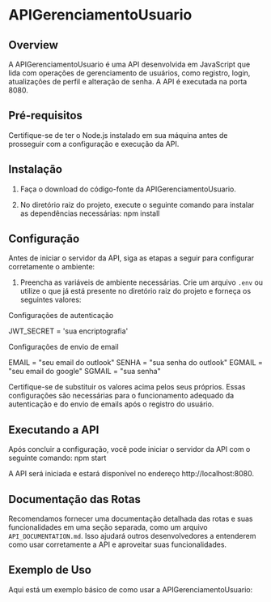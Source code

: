 # APIGerenciamentoUsuario

## Overview

A APIGerenciamentoUsuario é uma API desenvolvida em JavaScript que lida com operações de gerenciamento de usuários, como registro, login, atualizações de perfil e alteração de senha. A API é executada na porta 8080.

## Pré-requisitos

Certifique-se de ter o Node.js instalado em sua máquina antes de prosseguir com a configuração e execução da API.

## Instalação

1. Faça o download do código-fonte da APIGerenciamentoUsuario.

2. No diretório raiz do projeto, execute o seguinte comando para instalar as dependências necessárias: npm install

## Configuração

Antes de iniciar o servidor da API, siga as etapas a seguir para configurar corretamente o ambiente:

1. Preencha as variáveis de ambiente necessárias. Crie um arquivo `.env` ou utilize o que já está presente no diretório raiz do projeto e forneça os seguintes valores:

Configurações de autenticação

JWT_SECRET = 'sua encriptografia'

Configurações de envio de email

EMAIL = "seu email do outlook"
SENHA = "sua senha do outlook"
EGMAIL = "seu email do google"
SGMAIL = "sua senha"

Certifique-se de substituir os valores acima pelos seus próprios. Essas configurações são necessárias para o funcionamento adequado da autenticação e do envio de emails após o registro do usuário.

## Executando a API

Após concluir a configuração, você pode iniciar o servidor da API com o seguinte comando: npm start

A API será iniciada e estará disponível no endereço http://localhost:8080.

## Documentação das Rotas

Recomendamos fornecer uma documentação detalhada das rotas e suas funcionalidades em uma seção separada, como um arquivo `API_DOCUMENTATION.md`. Isso ajudará outros desenvolvedores a entenderem como usar corretamente a API e aproveitar suas funcionalidades.

## Exemplo de Uso

Aqui está um exemplo básico de como usar a APIGerenciamentoUsuario:
